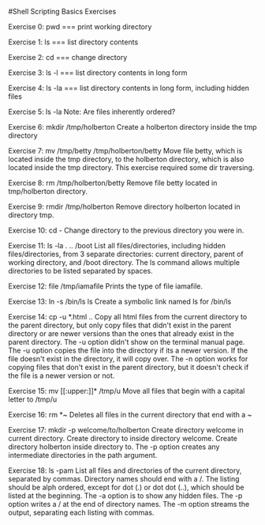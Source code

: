 #Shell Scripting Basics Exercises

Exercise 0: pwd === print working directory

Exercise 1: ls === list directory contents

Exercise 2: cd === change directory

Exercise 3: ls -l === list directory contents in long form

Exercise 4: ls -la === list directory contents in long form, including hidden files

Exercise 5: ls -la Note: Are files inherently ordered?

Exercise 6: mkdir /tmp/holberton Create a holberton directory inside the tmp directory

Exercise 7: mv /tmp/betty /tmp/holberton/betty Move file betty, which is located inside the tmp directory, to the holberton directory, which is also located inside the tmp directory. This exercise required some dir traversing.

Exercise 8: rm /tmp/holberton/betty Remove file betty located in tmp/holberton directory.

Exercise 9: rmdir /tmp/holberton Remove directory holberton located in directory tmp.

Exercise 10: cd - Change directory to the previous directory you were in.

Exercise 11: ls -la . .. /boot List all files/directories, including hidden files/directories, from 3 separate directories: current directory, parent of working directory, and /boot directory. The ls command allows multiple directories to be listed separated by spaces.

Exercise 12: file /tmp/iamafile Prints the type of file iamafile.

Exercise 13: ln -s /bin/ls ls Create a symbolic link named ls for /bin/ls

Exercise 14: cp -u *.html .. Copy all html files from the current directory to the parent directory, but only copy files that didn't exist in the parent directory or are newer versions than the ones that already exist in the parent directory. The -u option didn't show on the terminal manual page. The -u option copies the file into the directory if its a newer version. If the file doesn't exist in the directory, it will copy over. The -n option works for copying files that don't exist in the parent directory, but it doesn't check if the file is a newer version or not.

Exercise 15: mv [[:upper:]]* /tmp/u Move all files that begin with a capital letter to /tmp/u

Exercise 16: rm *~ Deletes all files in the current directory that end with a ~

Exercise 17: mkdir -p welcome/to/holberton Create directory welcome in current directory. Create directory to inside directory welcome. Create directory holberton inside directory to. The -p option creates any intermediate directories in the path argument.

Exercise 18: ls -pam List all files and directories of the current directory, separated by commas. Directory names should end with a /. The listing should be alph ordered, except for dot (.) or dot dot (..), which should be listed at the beginning. The -a option is to show any hidden files. The -p option writes a / at the end of directory names. The -m option streams the output, separating each listing with commas.
